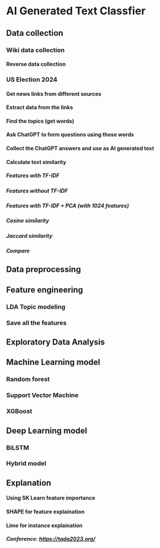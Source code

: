 # AI Generated Text Classfier
## Data collection 
### Wiki data collection
#### Reverse data collection
### US Election 2024
#### Get news links from different sources
#### Extract data from the links
#### Find the topics (get words)
#### Ask ChatGPT to form questions using those words
#### Collect the ChatGPT answers and use as AI generated text
#### Calculate text similarity 
##### Features with TF-IDF
##### Features without TF-IDF
##### Features with TF-IDF + PCA (with 1024 features)
##### Cosine similarity
##### Jaccard similarity
##### Compare
## Data preprocessing 
## Feature engineering 
### LDA Topic modeling
### Save all the features
## Exploratory Data Analysis 
## Machine Learning model
### Random forest
### Support Vector Machine
### XGBoost
## Deep Learning model
### BiLSTM
### Hybrid model
## Explanation
#### Using SK Learn feature importance 
#### SHAPE for feature explaination 
#### Lime for instance explaination
##### Conference: https://tada2023.org/

